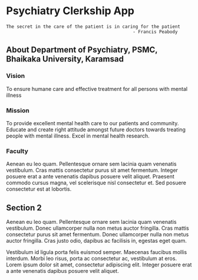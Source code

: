 # Psychiatry Clerkship App

```
The secret in the care of the patient is in caring for the patient 
                                                - Francis Peabody
```

## About Department of Psychiatry, PSMC, Bhaikaka University, Karamsad
### Vision

To ensure humane care and effective treatment for all persons with mental illness

### Mission
To provide excellent mental health care to our patients and community.
Educate and create right attitude amongst future doctors towards treating people with mental illness.
Excel in mental health research. 

### Faculty

Aenean eu leo quam. Pellentesque ornare sem lacinia quam venenatis vestibulum. Cras mattis consectetur purus sit amet fermentum. Integer posuere erat a ante venenatis dapibus posuere velit aliquet. Praesent commodo cursus magna, vel scelerisque nisl consectetur et. Sed posuere consectetur est at lobortis.


## Section 2

Aenean eu leo quam. Pellentesque ornare sem lacinia quam venenatis vestibulum. Donec ullamcorper nulla non metus auctor fringilla. Cras mattis consectetur purus sit amet fermentum. Donec ullamcorper nulla non metus auctor fringilla. Cras justo odio, dapibus ac facilisis in, egestas eget quam.

Vestibulum id ligula porta felis euismod semper. Maecenas faucibus mollis interdum. Morbi leo risus, porta ac consectetur ac, vestibulum at eros. Lorem ipsum dolor sit amet, consectetur adipiscing elit. Integer posuere erat a ante venenatis dapibus posuere velit aliquet.
